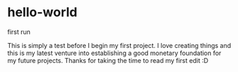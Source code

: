 # hello-world
first run


This is simply a test before I begin my first project. I love creating things and this is my latest venture into establishing a good monetary foundation for my future projects. Thanks for taking the time to read my first edit :D 

